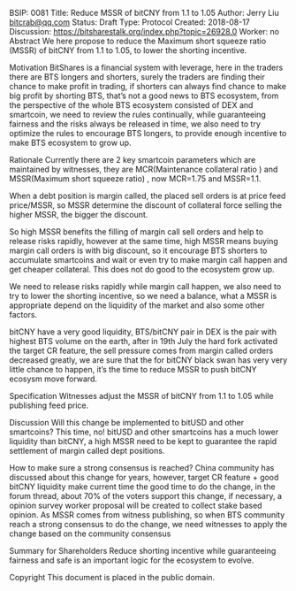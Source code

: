 BSIP: 0081
 Title: Reduce MSSR of bitCNY from 1.1 to 1.05
Author: Jerry Liu <bitcrab@qq.com>
Status: Draft
Type: Protocol
Created: 2018-08-17
Discussion: https://bitsharestalk.org/index.php?topic=26928.0
Worker: no
Abstract
We here propose to reduce the Maximum short squeeze ratio (MSSR) of bitCNY from 1.1 to 1.05, to lower the shorting incentive.

Motivation
BitShares is a financial system with leverage, here in the traders there are BTS longers and shorters, surely the traders are finding their chance to make profit in trading, if shorters can always find chance to make big profit by shorting BTS, that’s not a good news to BTS ecosystem, from the perspective of the whole BTS ecosystem consisted of DEX and smartcoin, we need to review the rules continually, while guaranteeing fairness and the risks always be released in time, we also need to try optimize the rules to encourage BTS longers, to provide enough incentive to make BTS ecosystem to grow up.

Rationale
Currently there are 2 key smartcoin parameters which are maintained by witnesses, they are MCR(Maintenance collateral ratio ) and MSSR(Maximum short squeeze ratio) , now MCR=1.75 and MSSR=1.1.

When a debt position is margin called, the placed sell orders is at price feed price/MSSR, so MSSR determine the discount of collateral force selling the higher MSSR, the bigger the discount.

So high MSSR benefits the filling of margin call sell orders and help to release risks rapidly, however at the same time, high MSSR means buying margin call orders is with big discount, so it encourage BTS shorters to accumulate smartcoins and wait or even try to make margin call happen and get cheaper collateral. This does not do good to the ecosystem grow up.

We need to release risks rapidly while margin call happen, we also need to try to lower the shorting incentive, so we need a balance, what a MSSR is appropriate depend on the liquidity of the market and also some other factors.

bitCNY have a very good liquidity, BTS/bitCNY pair in DEX is the pair with highest BTS volume on the earth, after in 19th July the hard fork activated the target CR feature, the sell pressure comes from margin called orders decreased greatly, we are sure that the for bitCNY black swan has very very little chance to happen, it’s the time to reduce MSSR to push bitCNY ecosysm move forward.

Specification
Witnesses adjust the MSSR of bitCNY from 1.1 to 1.05 while publishing feed price.

Discussion
Will this change be implemented to bitUSD and other smartcoins?
This time, no! bitUSD and other smartcoins has a much lower liquidity than bitCNY, a high MSSR need to be kept to guarantee the rapid settlement of margin called dept positions.

How to make sure a strong consensus is reached?
China community has discussed about this change for years, however, target CR feature + good bitCNY liquidity make current time the good time to do the change, in the forum thread, about 70% of the voters support this change, if necessary, a opinion survey worker proposal will be created to collect stake based opinion. As MSSR comes from witness publishing, so when BTS community reach a strong consensus to do the change, we need witnesses to apply the change based on the community consensus

Summary for Shareholders
Reduce shorting incentive while guaranteeing fairness and safe is an important logic for the ecosystem to evolve.

Copyright
This document is placed in the public domain.
